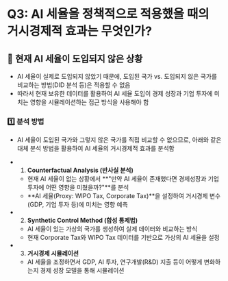 # Q3: AI 세율을 정책적으로 적용했을 때의 거시경제적 효과는 무엇인가?

## 📌 현재 AI 세율이 도입되지 않은 상황
- AI 세율이 실제로 도입되지 않았기 때문에, 도입된 국가 vs. 도입되지 않은 국가를 비교하는 방법(DID 분석 등)은 적용할 수 없음
- 따라서 현재 보유한 데이터를 활용하여 AI 세율 도입이 경제 성장과 기업 투자에 미치는 영향을 시뮬레이션하는 접근 방식을 사용해야 함

### 1️⃣ 분석 방법
- AI 세율이 도입된 국가와 그렇지 않은 국가를 직접 비교할 수 없으므로, 아래와 같은 대체 분석 방법을 활용하여 AI 세율의 거시경제적 효과를 분석함

- 1. **Counterfactual Analysis (반사실 분석)**
    - 현재 AI 세율이 없는 상황에서 **"만약 AI 세율이 존재했다면 경제성장과 기업 투자에 어떤 영향을 미쳤을까?"**를 분석
    - **AI 세율(Proxy: WIPO Tax, Corporate Tax)**을 설정하여 거시경제 변수(GDP, 기업 투자 등)에 미치는 영향 예측
- 2. **Synthetic Control Method (합성 통제법)**
    - AI 세율이 있는 가상의 국가를 생성하여 실제 데이터와 비교하는 방식
    - 현재 Corporate Tax와 WIPO Tax 데이터를 기반으로 가상의 AI 세율을 설정
- 3. **거시경제 시뮬레이션**
    - AI 세율을 조정하면서 GDP, AI 투자, 연구개발(R&D) 지출 등이 어떻게 변화하는지 경제 성장 모델을 통해 시뮬레이션